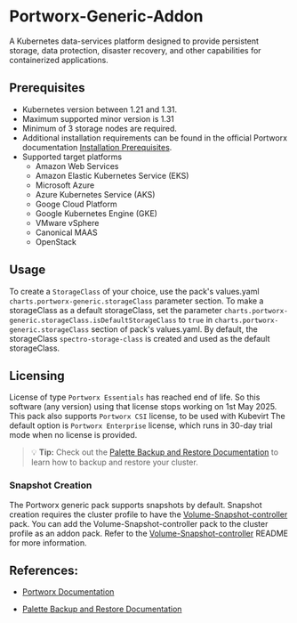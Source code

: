 # Portworx-Generic-Addon 
A Kubernetes data-services platform designed to provide persistent storage, data protection, disaster recovery, and other capabilities for containerized applications. 

## Prerequisites

- Kubernetes version between 1.21 and 1.31.
- Maximum supported minor version is 1.31
- Minimum of 3 storage nodes are required.
- Additional installation requirements can be found in the official Portworx documentation [Installation Prerequisites](https://docs.portworx.com/portworx-enterprise/platform/prerequisites#installation-prerequisites).
- Supported target platforms
  - Amazon Web Services
  - Amazon Elastic Kubernetes Service (EKS)
  - Microsoft Azure
  - Azure Kubernetes Service (AKS)
  - Googe Cloud Platform
  - Google Kubernetes Engine (GKE)
  - VMware vSphere
  - Canonical MAAS
  - OpenStack

## Usage

To create a `StorageClass` of your choice, use the pack's values.yaml `charts.portworx-generic.storageClass` parameter section. To make a storageClass as a default storageClass, set the parameter `charts.portworx-generic.storageClass.isDefaultStorageClass` to `true` in `charts.portworx-generic.storageClass` section of pack's values.yaml. By default, the storageClass `spectro-storage-class` is created and used as the default storageClass.

## Licensing
License of type `Portworx Essentials` has reached end of life. So this software (any version) using that license stops working on 1st May 2025. 
This pack also supports `Portworx CSI` license, to be used with Kubevirt
The default option is `Portworx Enterprise` license, which runs in 30-day trial mode when no license is provided. 


> 💡 **Tip:**
Check out the [Palette Backup and Restore Documentation](https://docs.spectrocloud.com/clusters/cluster-management/backup-restore/) to learn how to backup and restore your cluster.

### Snapshot Creation

The Portworx generic pack supports snapshots by default. Snapshot creation requires the cluster profile to have the [Volume-Snapshot-controller](https://docs.spectrocloud.com/integrations/packs/?pack=volume-snapshot-controller) pack. You can add the Volume-Snapshot-controller pack to the cluster profile as an addon pack. Refer to the [Volume-Snapshot-controller](https://docs.spectrocloud.com/integrations/packs/?pack=volume-snapshot-controller) README for more information.

## References:

- [Portworx Documentation](https://docs.portworx.com/)

- [Palette Backup and Restore Documentation](https://docs.spectrocloud.com/clusters/cluster-management/backup-restore/)
